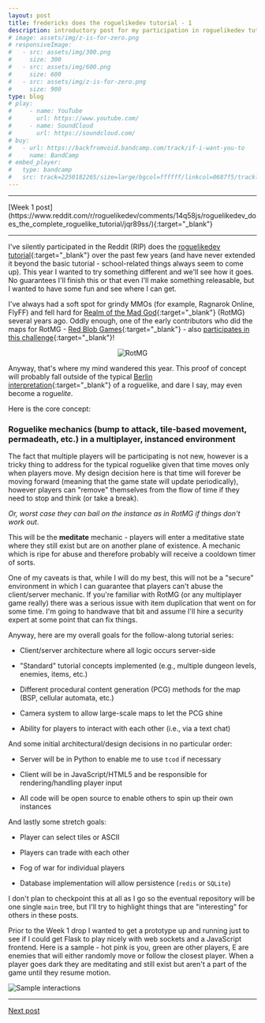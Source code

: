 ```yaml
---
layout: post
title: fredericks does the roguelikedev tutorial - 1
description: introductory post for my participation in roguelikedev tutorial this summer.
# image: assets/img/z-is-for-zero.png
# responsiveImage:
#   - src: assets/img/300.png
#     size: 300
#   - src: assets/img/600.png
#     size: 600
#   - src: assets/img/z-is-for-zero.png
#     size: 900
type: blog
# play:
#     - name: YouTube
#       url: https://www.youtube.com/
#     - name: SoundCloud
#       url: https://soundcloud.com/
# buy:
#   - url: https://backfromvoid.bandcamp.com/track/if-i-want-you-to
#     name: BandCamp
# embed_player:
#   type: bandcamp
#   src: track=2250182265/size=large/bgcol=ffffff/linkcol=0687f5/tracklist=false/artwork=small/transparent=true/
---
```

<hr size="1" />
[Week 1 post](https://www.reddit.com/r/roguelikedev/comments/14q58js/roguelikedev_does_the_complete_roguelike_tutorial/jqr89ss/){:target="_blank"}
<hr size="1" />

I've silently participated in the Reddit (RIP) does the [roguelikedev tutorial](http://rogueliketutorials.com/tutorials/tcod/v2/){:target="_blank"} over the past few years (and have never extended it beyond the basic tutorial - school-related things always seem to come up).  This year I wanted to try something different and we'll see how it goes.  No guarantees I'll finish this or that even I'll make something releasable, but I wanted to have some fun and see where I can get.

I've always had a soft spot for grindy MMOs (for example, Ragnarok Online, FlyFF) and fell hard for [Realm of the Mad God](https://www.realmofthemadgod.com/){:target="_blank"} (RotMG) several years ago.  Oddly enough, one of the early contributors who did the maps for RotMG - [Red Blob Games](https://www.redblobgames.com/){:target="_blank"} - also [participates in this challenge](https://www.redblobgames.com/x/2025-roguelike-dev/){:target="_blank"}!

<div align="center">
  <img src="https://media.tenor.com/3QvpUGVoyuIAAAAd/rotmg-realm-of-the-mad-god.gif" alt="RotMG" title="RotMG" />
</div>

Anyway, that's where my mind wandered this year.  This proof of concept will probably fall outside of the typical [Berlin interpretation](https://roguebasin.com/index.php?title=Berlin_Interpretation){:target="_blank"} of a roguelike, and dare I say, may even become a rogue*lite*.  

Here is the core concept:

### Roguelike mechanics (bump to attack, tile-based movement, permadeath, etc.) in a multiplayer, instanced environment

The fact that multiple players will be participating is not new, however is a tricky thing to address for the typical roguelike given that time moves only when players move.  My design decision here is that time will forever be moving forward (meaning that the game state will update periodically), however players can "remove" themselves from the flow of time if they need to stop and think (or take a break).

*Or, worst case they can bail on the instance as in RotMG if things don't work out*.

This will be the **meditate** mechanic - players will enter a meditative state where they still exist but are on another plane of existence.  A mechanic which is ripe for abuse and therefore probably will receive a cooldown timer of sorts.

One of my caveats is that, while I will do my best, this will not be a "secure" environment in which I can guarantee that players can't abuse the client/server mechanic.  If you're familiar with RotMG (or any multiplayer game really) there was a serious issue with item duplication that went on for some time.  I'm going to handwave that bit and assume I'll hire a security expert at some point that can fix things. 

Anyway, here are my overall goals for the follow-along tutorial series:

* Client/server architecture where all logic occurs server-side

* "Standard" tutorial concepts implemented (e.g., multiple dungeon levels, enemies, items, etc.) 

* Different procedural content generation (PCG) methods for the map (BSP, cellular automata, etc.)

* Camera system to allow large-scale maps to let the PCG shine

* Ability for players to interact with each other (i.e., via a text chat)

And some initial architectural/design decisions in no particular order:

* Server will be in Python to enable me to use `tcod` if necessary

* Client will be in JavaScript/HTML5 and be responsible for rendering/handling player input

* All code will be open source to enable others to spin up their own instances

And lastly some stretch goals:

* Player can select tiles or ASCII

* Players can trade with each other

* Fog of war for individual players

* Database implementation will allow persistence (`redis` or `SQLite`)

I don't plan to checkpoint this at all as I go so the eventual repository will be one single `main` tree, but I'll try to highlight things that are "interesting" for others in these posts.

Prior to the Week 1 drop I wanted to get a prototype up and running just to see if I could get Flask to play nicely with web sockets and a JavaScript frontend.  Here is a sample - hot pink is you, green are other players, E are enemies that will either randomly move or follow the closest player. When a player goes dark they are meditating and still exist but aren't a part of the game until they resume motion.

![Sample interactions](https://i.imgur.com/YfOeEQv.gif)

---

[Next post](/rldev-2.html)


